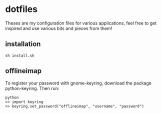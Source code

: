 # dotfiles

Theses are my configuration files for various applications,
feel free to get inspired and use various bits and pieces from them!

## installation

    sh install.sh

## offlineimap
To register your password with gnome-keyring, download the package
python-keyring. Then run:

    python
    >> import keyring
    >> keyring.set_password("offlineimap", "username", "password")
